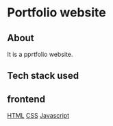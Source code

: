 # Portfolio website

## About

It is a pprtfolio website.

## Tech stack used

## frontend

[HTML](https://img.shields.io/badge/html5%20-%23E34F26.svg?&style=for-the-badge&logo=html5&logoColor=white")
[CSS](https://img.shields.io/badge/css3%20-%231572B6.svg?&style=for-the-badge&logo=css3&logoColor=white)
[Javascript](https://img.shields.io/badge/javascript%20-%23323330.svg?&style=for-the-badge&logo=javascript&logoColor=%23F7DF1E)
